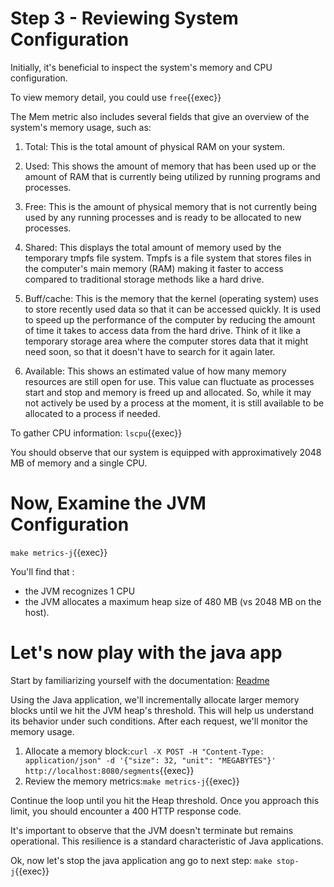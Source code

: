 # Step 3 - Reviewing System Configuration

Initially, it's beneficial to inspect the system's memory and CPU configuration.

To view memory detail, you could use `free`{{exec}}  

The Mem metric also includes several fields that give an overview of the system's memory usage, such as:  

1. Total: This is the total amount of physical RAM on your system.  

2. Used: This shows the amount of memory that has been used up or the amount of RAM that is currently being utilized by running programs and processes.  

3. Free: This is the amount of physical memory that is not currently being used by any running processes and is ready to be allocated to new processes.  

4. Shared: This displays the total amount of memory used by the temporary tmpfs file system. Tmpfs is a file system that stores files in the computer's main memory (RAM) making it faster to access compared to traditional storage methods like a hard drive.  

5. Buff/cache: This is the memory that the kernel (operating system) uses to store recently used data so that it can be accessed quickly. It is used to speed up the performance of the computer by reducing the amount of time it takes to access data from the hard drive. Think of it like a temporary storage area where the computer stores data that it might need soon, so that it doesn't have to search for it again later.  

6. Available: This shows an estimated value of how many memory resources are still open for use. This value can fluctuate as processes start and stop and memory is freed up and allocated. So, while it may not actively be used by a process at the moment, it is still available to be allocated to a process if needed.  

To gather CPU information:
`lscpu`{{exec}}

You should observe that our system is equipped with approximatively 2048 MB of memory and a single CPU.

# Now, Examine the JVM Configuration

`make metrics-j`{{exec}}

You'll find that :
- the JVM recognizes 1 CPU
- the JVM allocates a maximum heap size of 480 MB (vs 2048 MB on the host).

# Let's now play with the java app

Start by familiarizing yourself with the documentation:  [Readme](https://github.com/techlabfdj/killercoda/blob/main/java-mem-block-reserver/README.md)

Using the Java application, we'll incrementally allocate larger memory blocks until we hit the JVM heap's threshold. This will help us understand its behavior under such conditions. After each request, we'll monitor the memory usage.

 1. Allocate a memory block:`curl -X POST -H "Content-Type: application/json" -d '{"size": 32, "unit": "MEGABYTES"}' http://localhost:8080/segments`{{exec}}  
 2. Review the memory metrics:`make metrics-j`{{exec}}

Continue the loop until you hit the Heap threshold. Once you approach this limit, you should encounter a 400 HTTP response code.  

It's important to observe that the JVM doesn't terminate but remains operational. This resilience is a standard characteristic of Java applications.

Ok, now let's stop the java application ang go to next step: `make stop-j`{{exec}}
